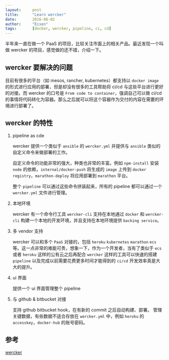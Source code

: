 ```yaml
---
layout:     post
title:      "Learn wercker"
date:       2016-06-02
author:     "Eisen"
tags:       [docker, wercker, pipeline, ci, cd]
---
```


半年来一直在做一个 PaaS 的项目，比较关注市面上的相关产品。最近发现一个叫做 wercker 的项目，感觉做的还不错，介绍一下。

## wercker 要解决的问题

目前有很多的平台（如 mesos, rancher, kubernetes）都支持以 `docker image` 的形式进行应用的部署，但是却没有很多的工具帮助将 ci/cd 与这些平台进行更好的对接。而 wercker 的口号是 `From code to container`，强调自己可以做 ci/cd 的事情将代码转化为容器。那么之后就可以将这个容器作为交付的内容在需要的环境进行部署了。

## wercker 的特性

1. pipeline as cde
   
	wercker 提供一个类似于 `ansible` 的 `wercker.yml` 并提供与 `ansible` 类似的自定义命令来做部署的工作。
	
	自定义命令的功能非常的强大，种类也非常的丰富。例如 `npm-install` 安装 `node` 的依赖，`internal/docker-push` 将生成的 `image` 上传到 `docker registry`，`marathon-deploy` 将应用部署到 `marathon` 平台。
	
	整个 `pipeline` 可以通过这些命令拼装起来，所有的 pipeline 都可以通过一个 `wercker.yml` 文件进行管理。
   
2. 本地环境

	wercker 有一个命令行工具 `wercker-cli` 支持在本地通过 `docker` 和 `wercker-cli` 构建一个本地的开发环境，并且支持在本地环境提供 `backing service`。
	
3. 多 vendor 支持

	wercker 可以和多个 `PaaS` 对接的，包括 `heroku` `kubernetes` `marathon` `ecs` 等。这一点非常的难能可贵，想象一下，作为一个开发者，当有了类似于 `ecs` 或者 `heroku` 这样的公有云之后再配合 `wercker` 这样的工具可以快速的搭建 `pipeline` 以及完成以前需要花费更多时间才能得到的 `ci/cd` 开发效率真是大大的提升。
	
4. ui 界面
	
	提供一个 ui 界面管理整个 pipeline
	
5. 与 github & bitbucket 对接

	支持 github bitbucket hook，在有新的 commit 之后自动构建、部署。
	管理关键数据，有些数据不适合存放在 `wercker.yml` 中，例如 `heroku` 的 `accesskey`，`docker-hub` 的账号密码。
	
## 参考

[wercker](http://wercker.com)